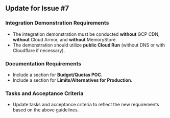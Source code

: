## Update for Issue #7

### Integration Demonstration Requirements

- The integration demonstration must be conducted **without** GCP CDN, **without** Cloud Armor, and **without** MemoryStore.
- The demonstration should utilize **public Cloud Run** (without DNS or with Cloudflare if necessary).

### Documentation Requirements

- Include a section for **Budget/Quotas POC.**
- Include a section for **Limits/Alternatives for Production.**

### Tasks and Acceptance Criteria

- Update tasks and acceptance criteria to reflect the new requirements based on the above guidelines.